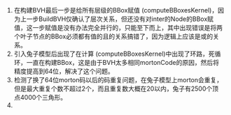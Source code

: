 1. 在构建BVH最后一步是给所有层级的BBox赋值 (computeBBoxesKernel)，因为上一步BuildBVH仅确认了层次关系，但还没有对inter的Node的BBox赋值，这一步赋值是没有办法完全并行的，只能至下而上，其中出现错误是将两个叶子节点的BBox必须都有值的且的关系搞错了，因为逻辑上应该是或的关系。
2. 引入兔子模型后出现了在计算 (computeBBoxesKernel)中出现了环路，死循环，一直在构建BBox，这是由于BVH太多相同mortonCode的原因，然后将精度提高到64位，解决了这个问题。
3. 检测了换了64位morton码以后的码重复问题，在兔子模型上morton会重复，但是最大重复个数不超过2个，而且重复数大概在20以内，兔子有2500个顶点4000个三角形。
4. 